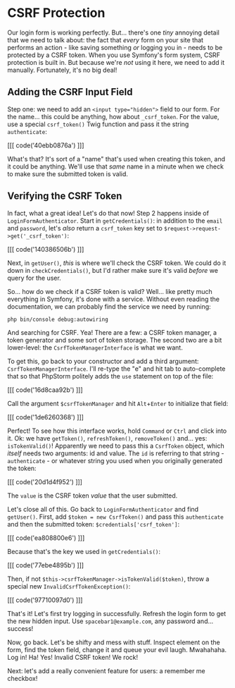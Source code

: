 # CSRF Protection

Our login form is working perfectly. But... there's one *tiny* annoying detail that
we need to talk about: the fact that *every* form on your site that performs an
action - like saving something *or* logging you in - needs to be protected by a
CSRF token. When you use Symfony's form system, CSRF protection is built in. But
because we're *not* using it here, we need to add it manually. Fortunately, it's
no big deal!

## Adding the CSRF Input Field

Step one: we need to add an `<input type="hidden">` field to our form. For the
name... this could be anything, how about `_csrf_token`. For the value, use a special
`csrf_token()` Twig function and pass it the string `authenticate`:

[[[ code('40ebb0876a') ]]]

What's that? It's sort of a "name" that's used when creating this token, and it could be anything.
We'll use that *same* name in a minute when we check to make sure the submitted
token is valid.

## Verifying the CSRF Token

In fact, what a great idea! Let's do that now! Step 2 happens inside of `LoginFormAuthenticator`.
Start in `getCredentials()`: in addition to the `email` and `password`, let's *also*
return a `csrf_token` key set to `$request->request->get('_csrf_token')`:

[[[ code('140386506b') ]]]

Next, in `getUser()`, *this* is where we'll check the CSRF token. We could do it
down in `checkCredentials()`, but I'd rather make sure it's valid *before* we
query for the user.

So... how do we check if a CSRF token is valid? Well... like pretty much everything
in Symfony, it's done with a service. Without even reading the documentation, we
can probably find the service we need by running:

```terminal
php bin/console debug:autowiring
```

And searching for CSRF. Yea! There are a few: a CSRF token manager, a token
generator and some sort of token storage. The second two are a bit lower-level:
the `CsrfTokenManagerInterface` is what we want.

To get this, go back to your constructor and add a third argument: `CsrfTokenManagerInterface`.
I'll re-type the "e" and hit tab to auto-complete that so that PhpStorm politely
adds the `use` statement on top of the file:

[[[ code('16d8caa92b') ]]]

Call the argument `$csrfTokenManager` and hit `Alt`+`Enter` to initialize that field:

[[[ code('1de6260368') ]]]

Perfect! To see how this interface works, hold `Command` or `Ctrl` and click into it.
Ok: we have `getToken()`, `refreshToken()`, `removeToken()` and... yes:
`isTokenValid()`! Apparently we need to pass this a `CsrfToken` object, which *itself*
needs two arguments: id and value. The `id` is referring to that string - `authenticate` -
or whatever string you used when you originally generated the token:

[[[ code('20d1d4f952') ]]]

The `value` is the CSRF token *value* that the user submitted.

Let's close all of this. Go back to `LoginFormAuthenticator` and find `getUser()`.
First, add `$token = new CsrfToken()` and pass this `authenticate` and then the
submitted token: `$credentials['csrf_token']`:

[[[ code('ea808800e6') ]]]

Because that's the key we used in `getCredentials()`:

[[[ code('77ebe4895b') ]]]

Then, if not `$this->csrfTokenManager->isTokenValid($token)`, throw a special
new `InvalidCsrfTokenException()`:

[[[ code('97710097d0') ]]]

That's it! Let's first try logging in successfully. Refresh the login form to get
the new hidden input. Use `spacebar1@example.com`, any password and... success!

Now, go back. Let's be shifty and mess with stuff. Inspect element on the form,
find the token field, change it and queue your evil laugh. Mwahahaha. Log in!
Ha! Yes! Invalid CSRF token! We rock!

Next: let's add a really convenient feature for users: a remember me checkbox!

